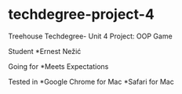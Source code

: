# techdegree-project-4
 Treehouse Techdegree- Unit 4 Project: OOP Game

Student
    *Ernest Nežić

Going for
    *Meets Expectations

Tested in
    *Google Chrome for Mac
    *Safari for Mac